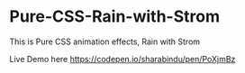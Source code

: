# Pure-CSS-Rain-with-Strom
This is Pure CSS animation effects, Rain with Strom

Live Demo here https://codepen.io/sharabindu/pen/PoXjmBz
